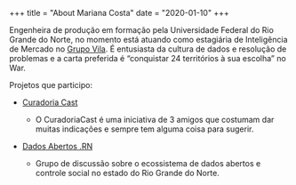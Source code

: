 +++
title = "About Mariana Costa"
date = "2020-01-10"
+++

Engenheira de produção em formação pela Universidade Federal do Rio Grande do Norte, no momento está atuando como estagiária de Inteligência de Mercado no [Grupo Vila](https://www.grupovila.com.br/).
É entusiasta da cultura de dados e resolução de problemas e a carta preferida é “conquistar 24 territórios à sua escolha” no War.

Projetos que participo:


- [Curadoria Cast](https://www.curadoriacast.net/)

    - O CuradoriaCast é uma iniciativa de 3 amigos que costumam dar muitas indicações e sempre tem alguma coisa para sugerir.
    
    
- [Dados Abertos .RN](https://github.com/dadosabertosrn/DadosAbertosRN)

    - Grupo de discussão sobre o ecossistema de dados abertos e controle social no estado do Rio Grande do Norte.

